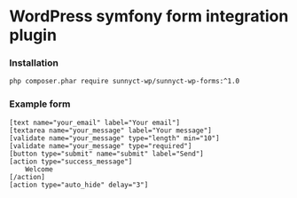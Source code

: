 # WordPress symfony form integration plugin
### Installation
```sh
php composer.phar require sunnyct-wp/sunnyct-wp-forms:^1.0
```
### Example form
```text
[text name="your_email" label="Your email"]
[textarea name="your_message" label="Your message"]
[validate name="your_message" type="length" min="10"]
[validate name="your_message" type="required"]
[button type="submit" name="submit" label="Send"]
[action type="success_message"]
	Welcome
[/action]
[action type="auto_hide" delay="3"]
```
